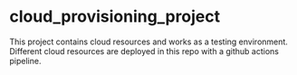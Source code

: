 # cloud_provisioning_project
This project contains cloud resources and works as a testing environment. Different cloud resources are deployed in this repo with a github actions pipeline.
